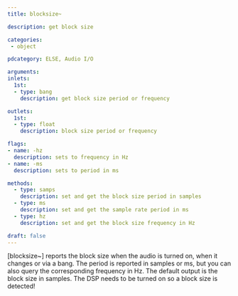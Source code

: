 ```yaml
---
title: blocksize~

description: get block size

categories:
 - object

pdcategory: ELSE, Audio I/O

arguments:
inlets:
  1st:
  - type: bang
    description: get block size period or frequency

outlets:
  1st:
  - type: float
    description: block size period or frequency

flags:
- name: -hz
  description: sets to frequency in Hz
- name: -ms
  description: sets to period in ms

methods:
  - type: samps
    description: set and get the block size period in samples
  - type: ms
    description: set and get the sample rate period in ms
  - type: hz
    description: set and get the block size frequency in Hz

draft: false
---
```


[blocksize~] reports the block size when the audio is turned on, when it changes or via a bang. The period is reported in samples or ms, but you can also query the corresponding frequency in Hz. The default output is the block size in samples. The DSP needs to be turned on so a block size is detected!
